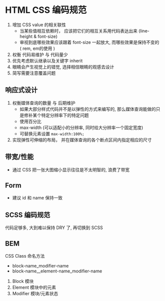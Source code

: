 # HTML CSS 编码规范

1. 增加 CSS value 的相关联性
    - 当某些值相互依赖时， 应该把它们的相互关系用代码表达出来 (line-height & font-size)
    - 审视到底哪些效果应该跟着 font-size 一起放大, 而哪些效果是保持不变的 ( rem, em的使用 )
2. 权衡 代码易维护 与 代码量少
3. 优先考虑默认继承以及关键字 inherit
4. 眼睛会产生视觉上的错觉, 选择相信眼睛的观感去设计
5. 简写需要注意覆盖问题

## 响应式设计

1. 权衡媒体查询的数量 与 后期维护
    - 如果大部分样式代码并不是以弹性的方式来编写的, 那么媒体查询能做的只是修补某个特定分辨率下的特定问题
    - 使用百分比
    - max-width (可以适配小的分辨率, 同时给大分辨率一个固定宽度)
    - 可替换元素设置 `max-width:100%;`
2. 实现弹性可伸缩的布局， 并在媒体查询的各个断点区间内指定相应的尺寸

## 带宽/性能

- 通过 CSS 把一张大图缩小显示往往是不太明智的, 浪费了带宽

## Form

- 建议 id 和 name 保持一致

## SCSS 编码规范

代码足够多, 大到难以保持 DRY 了, 再切换到 SCSS

## BEM

CSS Class 命名方法

- block-name_modifier-name
- block-name__element-name_modifier-name

1. Block   模块
2. Element 模块中的元素
3. Modifier 模块/元素状态
